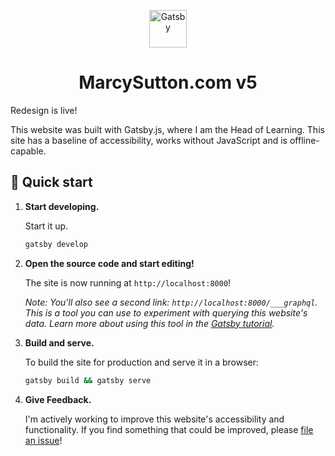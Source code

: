 <p align="center">
  <a href="https://www.gatsbyjs.org">
    <img alt="Gatsby" src="https://www.gatsbyjs.org/monogram.svg" width="60" />
  </a>
</p>
<h1 align="center">
  MarcySutton.com v5
</h1>
<p>Redesign is live!</p>

<p>This website was built with Gatsby.js, where I am the Head of Learning. This site has a baseline of accessibility, works without JavaScript and is offline-capable.</p>

## 🚀 Quick start


1.  **Start developing.**

    Start it up.

    ```sh
    gatsby develop
    ```

1.  **Open the source code and start editing!**

    The site is now running at `http://localhost:8000`!
    
    *Note: You'll also see a second link: `http://localhost:8000/___graphql`. This is a tool you can use to experiment with querying this website's data. Learn more about using this tool in the [Gatsby tutorial](https://www.gatsbyjs.org/tutorial/part-five/#introducing-graphiql).*


1.  **Build and serve.**

    To build the site for production and serve it in a browser:

    ```sh
    gatsby build && gatsby serve
    ```

1. **Give Feedback.**

    I'm actively working to improve this website's accessibility and functionality. If you find something that could be improved, please [file an issue](./issues/new)!